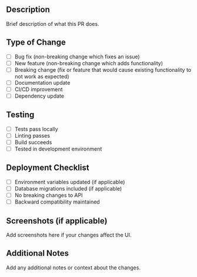 ## Description
Brief description of what this PR does.

## Type of Change
- [ ] Bug fix (non-breaking change which fixes an issue)
- [ ] New feature (non-breaking change which adds functionality)
- [ ] Breaking change (fix or feature that would cause existing functionality to not work as expected)
- [ ] Documentation update
- [ ] CI/CD improvement
- [ ] Dependency update

## Testing
- [ ] Tests pass locally
- [ ] Linting passes
- [ ] Build succeeds
- [ ] Tested in development environment

## Deployment Checklist
- [ ] Environment variables updated (if applicable)
- [ ] Database migrations included (if applicable)
- [ ] No breaking changes to API
- [ ] Backward compatibility maintained

## Screenshots (if applicable)
Add screenshots here if your changes affect the UI.

## Additional Notes
Add any additional notes or context about the changes.